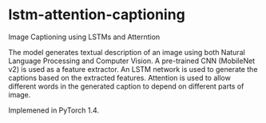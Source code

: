 # lstm-attention-captioning
Image Captioning using LSTMs and Atterntion

The model generates textual description of an image using both Natural Language Processing and Computer Vision. A pre-trained CNN (MobileNet v2) is used as a feature extractor. An LSTM network is used to generate the captions based on the extracted features. Attention is used to allow different words in the generated caption to depend on different parts of image.  

Implemened in PyTorch 1.4.
